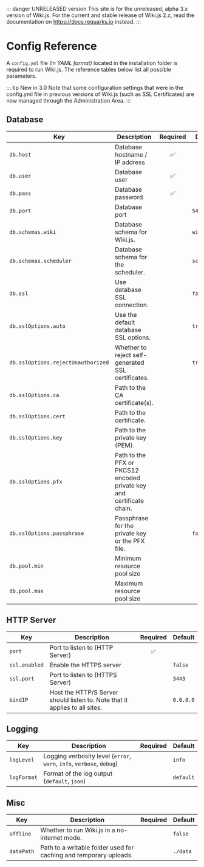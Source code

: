 ::: danger UNRELEASED version
This site is for the unreleased, alpha 3.x version of Wiki.js. For the current and stable release of Wiki.js 2.x, read the documentation on https://docs.requarks.io instead.
:::

# Config Reference

A `config.yml` file *(in YAML format)* located in the installation folder is required to run Wiki.js. The reference tables below list all possible parameters.

::: tip New in 3.0
Note that some configuration settings that were in the config.yml file in previous versions of Wiki.js (such as SSL Certificates) are now managed through the Administration Area.
:::

## Database

| Key                                | Description                                                          | Required | Default     |
|------------------------------------|----------------------------------------------------------------------|:--------:|-------------|
| `db.host`                          | Database hostname / IP address                                       |    ✅    |             |
| `db.user`                          | Database user                                                        |    ✅    |             |
| `db.pass`                          | Database password                                                    |    ✅    |             |
| `db.port`                          | Database port                                                        |          | `5432`      |
| `db.schemas.wiki`                  | Database schema for Wiki.js.                                         |          | `wiki`      |
| `db.schemas.scheduler`             | Database schema for the scheduler.                                   |          | `scheduler` |
| `db.ssl`                           | Use database SSL connection.                                         |          | `false`     |
| `db.sslOptions.auto`               | Use the default database SSL options.                                |          | `true`      |
| `db.sslOptions.rejectUnauthorized` | Whether to reject self-generated SSL certificates.                   |          | `true`      |
| `db.sslOptions.ca`                 | Path to the CA certificate(s).                                       |          |             |
| `db.sslOptions.cert`               | Path to the certificate.                                             |          |             |
| `db.sslOptions.key`                | Path to the private key (PEM).                                       |          |             |
| `db.sslOptions.pfx`                | Path to the PFX or PKCS12 encoded private key and certificate chain. |          |             |
| `db.sslOptions.passphrase`         | Passphrase for the private key or the PFX file.                      |          | `false`     |
| `db.pool.min` | Minimum resource pool size | | |
| `db.pool.max` | Maximum resource pool size | | |

## HTTP Server

| Key                                | Description                                                          | Required | Default     |
|------------------------------------|----------------------------------------------------------------------|:--------:|-------------|
| `port`                             | Port to listen to (HTTP Server)                                      |    ✅    |             |
| `ssl.enabled`                      | Enable the HTTPS server | | `false` |
| `ssl.port`                         | Port to listen to (HTTPS Server) | | `3443` |
| `bindIP` | Host the HTTP/S Server should listen to. Note that it applies to all sites. | | `0.0.0.0` |

## Logging

| Key                                | Description                                                          | Required | Default     |
|------------------------------------|----------------------------------------------------------------------|:--------:|-------------|
| `logLevel` | Logging verbosity level (`error`, `warn`, `info`, `verbose`, `debug`) | | `info` |
| `logFormat` | Format of the log output (`default`, `json`) | | `default` |

## Misc

| Key                                | Description                                                          | Required | Default     |
|------------------------------------|----------------------------------------------------------------------|:--------:|-------------|
| `offline` | Whether to run Wiki.js in a no-internet mode. | | `false` |
| `dataPath` | Path to a writable folder used for caching and temporary uploads. | | `./data` |